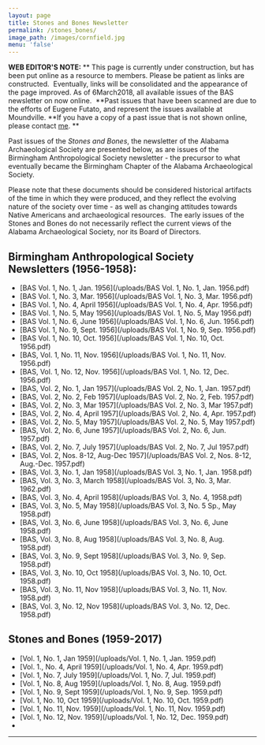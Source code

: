 ```yaml
---
layout: page
title: Stones and Bones Newsletter
permalink: /stones_bones/
image_path: /images/cornfield.jpg
menu: 'false'
---
```


**WEB EDITOR'S NOTE:&nbsp;**\*\* This page is currently under construction, but has been put online as a resource to members. Please be patient as links are constructed.&nbsp; Eventually, links will be consolidated and the appearance of the page improved. As of 6March2018, all available issues of the BAS newsletter on now online.&nbsp; **Past issues that have been scanned are due to the efforts of Eugene Futato, and represent the issues available at Moundville.&nbsp;**If you have a copy of a past issue that is not shown online, please contact [me](javascript:void(location.href='mailto:'+String.fromCharCode(115,105,112,101,115,46,101,114,105,99,64,103,109,97,105,108,46,99,111,109)+'?subject=Stones%20%26%20Bones%20issues')). \*\*

Past issues of the *Stones and Bones*, the newsletter of the Alabama Archaeological Society are presented below, as are issues of the Birmingham Anthropological Society newsletter - the precursor to what eventually became the Birmingham Chapter of the Alabama Archaeological Society.&nbsp;

Please note that these documents should be considered historical artifacts of the time in which they were produced, and they reflect the evolving nature of the society over time - as well as changing attitudes towards Native Americans and archaeological resources.&nbsp; The early issues of the Stones and Bones do not necessarily reflect the current views of the Alabama Archaeological Society, nor its Board of Directors.

## **Birmingham Anthropological Society Newsletters (1956-1958):**

* [BAS Vol. 1, No. 1, Jan. 1956](/uploads/BAS Vol. 1, No. 1, Jan. 1956.pdf)
* [BAS Vol. 1, No. 3, Mar. 1956](/uploads/BAS Vol. 1, No. 3, Mar. 1956.pdf)
* [BAS Vol. 1, No. 4, April 1956](/uploads/BAS Vol. 1, No. 4, Apr. 1956.pdf)
* [BAS Vol. 1, No. 5, May 1956](/uploads/BAS Vol. 1, No. 5, May 1956.pdf)
* [BAS Vol. 1, No. 6, June 1956](/uploads/BAS Vol. 1, No. 6, Jun. 1956.pdf)
* [BAS Vol. 1, No. 9, Sept. 1956](/uploads/BAS Vol. 1, No. 9, Sep. 1956.pdf)
* [BAS Vol. 1, No. 10, Oct. 1956](/uploads/BAS Vol. 1, No. 10, Oct. 1956.pdf)
* [BAS, Vol. 1, No. 11, Nov. 1956](/uploads/BAS Vol. 1, No. 11, Nov. 1956.pdf)
* [BAS, Vol. 1, No. 12, Nov. 1956](/uploads/BAS Vol. 1, No. 12, Dec. 1956.pdf)
* [BAS, Vol. 2, No. 1, Jan 1957](/uploads/BAS Vol. 2, No. 1, Jan. 1957.pdf)
* [BAS, Vol. 2, No. 2, Feb 1957](/uploads/BAS Vol. 2, No. 2, Feb. 1957.pdf)
* [BAS, Vol. 2, No. 3, Mar 1957](/uploads/BAS Vol. 2, No. 3, Mar 1957.pdf)
* [BAS, Vol. 2, No. 4, April 1957](/uploads/BAS Vol. 2, No. 4, Apr. 1957.pdf)
* [BAS, Vol. 2, No. 5, May 1957](/uploads/BAS Vol. 2, No. 5, May 1957.pdf)
* [BAS, Vol. 2, No. 6, June 1957](/uploads/BAS Vol. 2, No. 6, Jun. 1957.pdf)
* [BAS, Vol. 2, No. 7, July 1957](/uploads/BAS Vol. 2, No. 7, Jul 1957.pdf)
* [BAS, Vol. 2, Nos. 8-12, Aug-Dec 1957](/uploads/BAS Vol. 2, Nos. 8-12, Aug.-Dec. 1957.pdf)
* [BAS, Vol. 3, No. 1, Jan 1958](/uploads/BAS Vol. 3, No. 1, Jan. 1958.pdf)
* [BAS, Vol. 3, No. 3, March 1958](/uploads/BAS Vol. 3, No. 3, Mar. 1962.pdf)
* [BAS, Vol. 3, No. 4, April 1958](/uploads/BAS Vol. 3, No. 4, 1958.pdf)
* [BAS, Vol. 3, No. 5, May 1958](/uploads/BAS Vol. 3, No. 5 Sp., May 1958.pdf)
* [BAS, Vol. 3, No. 6, June 1958](/uploads/BAS Vol. 3, No. 6, June 1958.pdf)
* [BAS, Vol. 3, No. 8, Aug 1958](/uploads/BAS Vol. 3, No. 8, Aug. 1958.pdf)
* [BAS, Vol. 3, No. 9, Sept 1958](/uploads/BAS Vol. 3, No. 9, Sep. 1958.pdf)
* [BAS, Vol. 3, No. 10, Oct 1958](/uploads/BAS Vol. 3, No. 10, Oct. 1958.pdf)
* [BAS, Vol. 3, No. 11, Nov 1958](/uploads/BAS Vol. 3, No. 11, Nov. 1958.pdf)
* [BAS, Vol. 3, No. 12, Nov 1958](/uploads/BAS Vol. 3, No. 12, Dec. 1958.pdf)

## **Stones and Bones (1959-2017)**

* [Vol. 1, No. 1, Jan 1959](/uploads/Vol. 1, No. 1, Jan. 1959.pdf)
* [Vol. 1., No. 4, April 1959](/uploads/Vol. 1, No. 4, Apr. 1959.pdf)
* [Vol. 1, No. 7, July 1959](/uploads/Vol. 1, No. 7, Jul. 1959.pdf)
* [Vol. 1, No. 8, Aug 1959](/uploads/Vol. 1, No. 8, Aug. 1959.pdf)
* [Vol. 1, No. 9, Sept 1959](/uploads/Vol. 1, No. 9, Sep. 1959.pdf)
* [Vol. 1, No. 10, Oct 1959](/uploads/Vol. 1, No. 10, Oct. 1959.pdf)
* [Vol. 1, No. 11, Nov. 1959](/uploads/Vol. 1, No. 11, Nov. 1959.pdf)
* [Vol. 1, No. 12, Nov. 1959](/uploads/Vol. 1, No. 12, Dec. 1959.pdf)
* &nbsp;

---